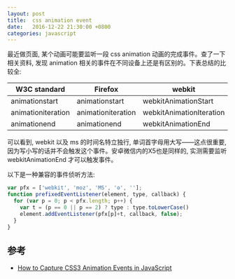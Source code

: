 ```yaml
---
layout: post
title:  css animation event
date:   2016-12-22 21:30:00 +0800
categories: javascript
---
```


最近做页面, 某个动画可能要监听一段 css animation 动画的完成事件。查了一下相关资料, 发现 animation 相关的事件在不同设备上还是有区别的。下表总结的比较全:

|W3C standard|Firefox|webkit|Opera|IE10|
|---|---|---|---|---|
|animationstart|animationstart|webkitAnimationStart|oanimationstart|MSAnimationStart|
|animationiteration|animationiteration|webkitAnimationIteration|oanimationiteration|	MSAnimationIteration|
|animationend|animationend|webkitAnimationEnd|oanimationend|MSAnimationEnd|

可以看到, webkit 以及 ms 的时间名特立独行, 单词首字母用大写——这点很重要, 因为写小写的话并不会触发这个事件。安卓微信内的X5也是同样的, 实测需要监听 webkitAnimationEnd 才可以触发事件。

以下是一种兼容的事件侦听方法:

```javascript
var pfx = ['webkit', 'moz', 'MS', 'o', ''];
function prefixedEventListener(element, type, callback) {
  for (var p = 0; p < pfx.length; p++) {
    var t = (p == 0 || p == 2) ? type : type.toLowerCase()
    element.addEventListener(pfx[p]+t, callback, false);
  }
}
```

## 参考

- [How to Capture CSS3 Animation Events in JavaScript](https://www.sitepoint.com/css3-animation-javascript-event-handlers/)